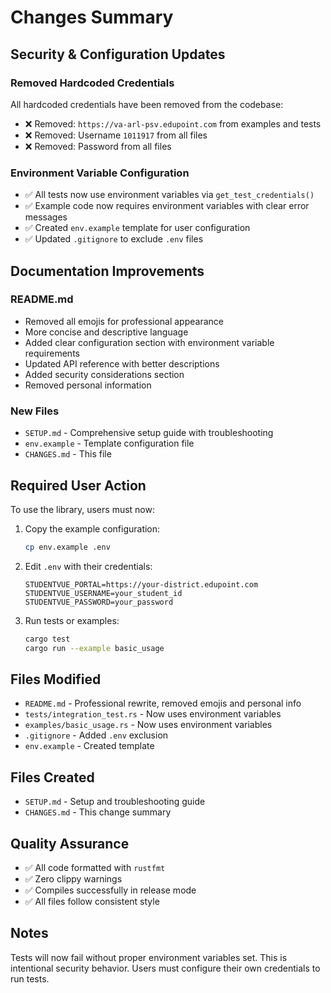 # Changes Summary

## Security & Configuration Updates

### Removed Hardcoded Credentials
All hardcoded credentials have been removed from the codebase:
- ❌ Removed: `https://va-arl-psv.edupoint.com` from examples and tests
- ❌ Removed: Username `1011917` from all files
- ❌ Removed: Password from all files

### Environment Variable Configuration
- ✅ All tests now use environment variables via `get_test_credentials()`
- ✅ Example code now requires environment variables with clear error messages
- ✅ Created `env.example` template for user configuration
- ✅ Updated `.gitignore` to exclude `.env` files

## Documentation Improvements

### README.md
- Removed all emojis for professional appearance
- More concise and descriptive language
- Added clear configuration section with environment variable requirements
- Updated API reference with better descriptions
- Added security considerations section
- Removed personal information

### New Files
- `SETUP.md` - Comprehensive setup guide with troubleshooting
- `env.example` - Template configuration file
- `CHANGES.md` - This file

## Required User Action

To use the library, users must now:

1. Copy the example configuration:
   ```bash
   cp env.example .env
   ```

2. Edit `.env` with their credentials:
   ```env
   STUDENTVUE_PORTAL=https://your-district.edupoint.com
   STUDENTVUE_USERNAME=your_student_id
   STUDENTVUE_PASSWORD=your_password
   ```

3. Run tests or examples:
   ```bash
   cargo test
   cargo run --example basic_usage
   ```

## Files Modified

- `README.md` - Professional rewrite, removed emojis and personal info
- `tests/integration_test.rs` - Now uses environment variables
- `examples/basic_usage.rs` - Now uses environment variables
- `.gitignore` - Added `.env` exclusion
- `env.example` - Created template

## Files Created

- `SETUP.md` - Setup and troubleshooting guide
- `CHANGES.md` - This change summary

## Quality Assurance

- ✅ All code formatted with `rustfmt`
- ✅ Zero clippy warnings
- ✅ Compiles successfully in release mode
- ✅ All files follow consistent style

## Notes

Tests will now fail without proper environment variables set. This is intentional security behavior. Users must configure their own credentials to run tests.

